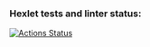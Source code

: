 ### Hexlet tests and linter status:
[![Actions Status](https://github.com/Aksenoof/python-project-49/workflows/hexlet-check/badge.svg)](https://github.com/Aksenoof/python-project-49/actions)